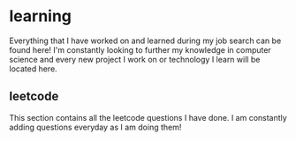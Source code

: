 # learning

Everything that I have worked on and learned during my job search can be found here! I'm constantly looking to further my knowledge in computer science and every new project I work on or technology I learn will be located here.

## leetcode

This section contains all the leetcode questions I have done. I am constantly adding questions everyday as I am doing them!
